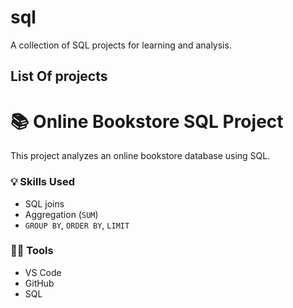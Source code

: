 # sql
 A collection of SQL projects for learning and analysis.

## List Of projects
# 📚 Online Bookstore SQL Project



This project analyzes an online bookstore database using SQL.


### 💡 Skills Used
- SQL joins
- Aggregation (`SUM`)
- `GROUP BY`, `ORDER BY`, `LIMIT`

### 👩‍💻 Tools
- VS Code
- GitHub
- SQL 

